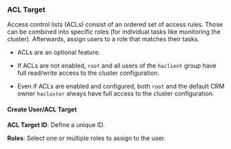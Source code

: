 ### ACL Target

Access control lists (ACLs) consist of an ordered set of access rules. Those can be combined into specific roles (for individual tasks like monitoring the cluster). Afterwards, assign users to a role that matches their tasks. 

- ACLs are an optional feature. 

- If ACLs are not enabled, `root` and all users of the `haclient` group have full read/write access to the cluster configuration.

- Even if ACLs are enabled and configured, both `root` and the default CRM owner `hacluster` always have full access to the cluster configuration.

#### Create User/ACL Target

**ACL Target ID**:  Define a unique ID.

**Roles**: Select one or multiple roles to assign to the user. 

